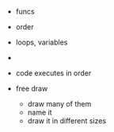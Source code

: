 - funcs
- order
- loops, variables
-

- code executes in order

- free draw
	- draw many of them
	- name it
	- draw it in different sizes

